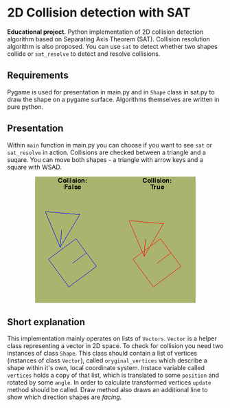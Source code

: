 # 2D Collision detection with SAT
__Educational project.__
Python implementation of 2D collision detection algorithm based on Separating Axis Theorem (SAT).
Collision resolution algorithm is also proposed.
You can use `sat` to detect whether two shapes collide or `sat_resolve` to detect and resolve collisions.
## Requirements
Pygame is used for presentation in main.py and in `Shape` class in sat.py to draw the shape on a pygame surface.
Algorithms themselves are written in pure python.
## Presentation
Within `main` function in main.py you can choose if you want to see `sat` or `sat_resolve` in action.
Collisions are checked between a triangle and a suqare.
You can move both shapes - a triangle with arrow keys and a square with WSAD.
<p align="center"><img src="./images/example.png"></p>

## Short explanation
This implementation mainly operates on lists of `Vectors`. `Vector` is a helper class representing a vector in 2D space. 
To check for collision you need two instances of class `Shape`. This class should contain a list of vertices (instances of class `Vector`), called `oryginal_vertices` which describe a shape within it's own, local coordinate system. Instace variable called `vertices` holds a copy of that list, which is translated to some `position` and rotated by some `angle`. In order to calculate transformed vertices `update` method should be called. Draw method also draws an additional line to show which direction shapes are *facing*.
